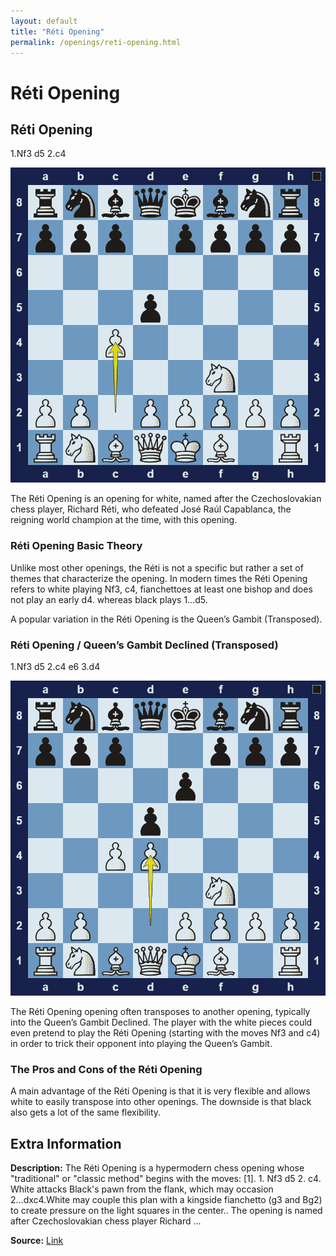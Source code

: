 ```yaml
---
layout: default
title: "Réti Opening"
permalink: /openings/reti-opening.html
---
```



# Réti Opening



## Réti Opening

1.Nf3 d5 2.c4

![Réti Opening](../images/reti-opening-1.png)

The Réti Opening is an opening for white, named after the Czechoslovakian chess player, Richard Réti, who defeated José Raúl Capablanca, the reigning world champion at the time, with this opening.

### Réti Opening Basic Theory

Unlike most other openings, the Réti is not a specific but rather a set of themes that characterize the opening. In modern times the Réti Opening refers to white playing Nf3, c4, fianchettoes at least one bishop and does not play an early d4. whereas black plays 1…d5.

A popular variation in the Réti Opening is the Queen’s Gambit (Transposed).

### Réti Opening / Queen’s Gambit Declined (Transposed)

1.Nf3 d5 2.c4 e6 3.d4

![Réti Opening Transpose Queen's Gambit Declined](../images/reti-opening-2.png)

The Réti Opening opening often transposes to another opening, typically into the Queen’s Gambit Declined. The player with the white pieces could even pretend to play the Réti Opening (starting with the moves Nf3 and c4) in order to trick their opponent into playing the Queen’s Gambit.

### The Pros and Cons of the Réti Opening

A main advantage of the Réti Opening is that it is very flexible and allows white to easily transpose into other openings. The downside is that black also gets a lot of the same flexibility.



## Extra Information
**Description:** The Réti Opening is a hypermodern chess opening whose "traditional" or "classic method" begins with the moves: [1]. 1. Nf3 d5 2. c4. White attacks Black's pawn from the flank, which may occasion 2...dxc4.White may couple this plan with a kingside fianchetto (g3 and Bg2) to create pressure on the light squares in the center.. The opening is named after Czechoslovakian chess player Richard ...

**Source:** [Link](https://en.wikipedia.org/wiki/Réti_Opening)
